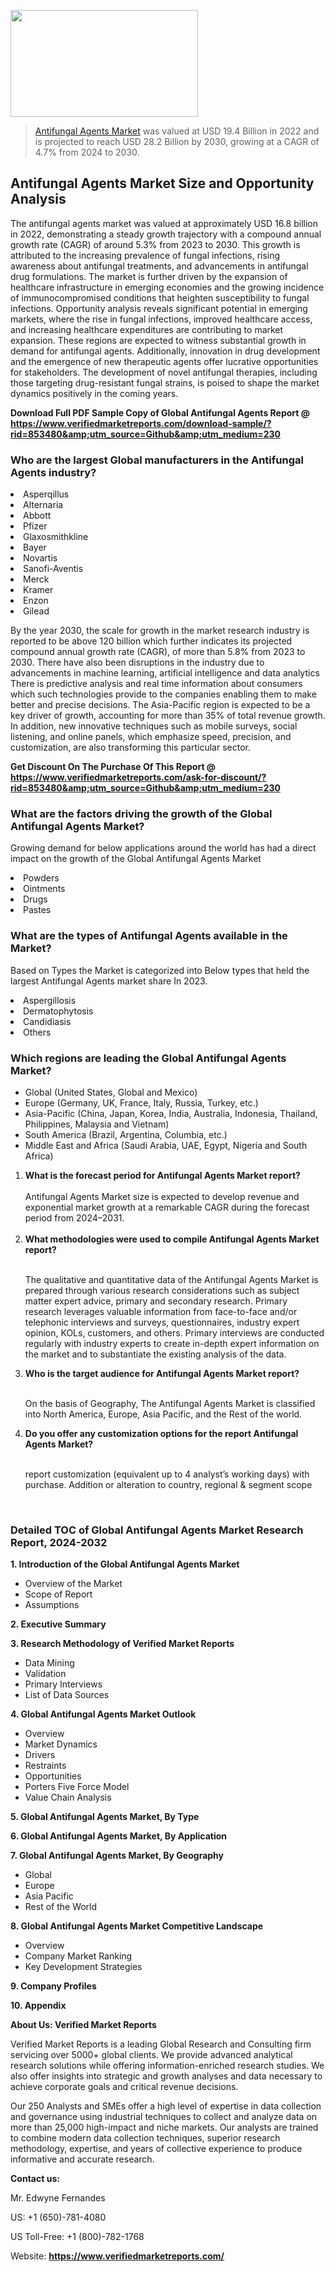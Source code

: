 <img src="https://ffe5etoiles.com/wp-content/uploads/2024/12/MST1-300x171.png" alt="" width="300" height="171" class="alignnone size-medium wp-image-20088" /><blockquote><p><p><a href="https://www.verifiedmarketreports.com/download-sample/?rid=853480&utm_source=Github&utm_medium=230" target="_blank">Antifungal Agents Market</a> was valued at USD 19.4 Billion in 2022 and is projected to reach USD 28.2 Billion by 2030, growing at a CAGR of 4.7% from 2024 to 2030.</p></blockquote><p><h2>Antifungal Agents Market Size and Opportunity Analysis</h2>The antifungal agents market was valued at approximately USD 16.8 billion in 2022, demonstrating a steady growth trajectory with a compound annual growth rate (CAGR) of around 5.3% from 2023 to 2030. This growth is attributed to the increasing prevalence of fungal infections, rising awareness about antifungal treatments, and advancements in antifungal drug formulations. The market is further driven by the expansion of healthcare infrastructure in emerging economies and the growing incidence of immunocompromised conditions that heighten susceptibility to fungal infections. Opportunity analysis reveals significant potential in emerging markets, where the rise in fungal infections, improved healthcare access, and increasing healthcare expenditures are contributing to market expansion. These regions are expected to witness substantial growth in demand for antifungal agents. Additionally, innovation in drug development and the emergence of new therapeutic agents offer lucrative opportunities for stakeholders. The development of novel antifungal therapies, including those targeting drug-resistant fungal strains, is poised to shape the market dynamics positively in the coming years.</p><p class=""><strong>Download Full PDF Sample Copy of Global Antifungal Agents Report @ <a href="https://www.verifiedmarketreports.com/download-sample/?rid=853480&amp;utm_source=Github&amp;utm_medium=230" target="_blank">https://www.verifiedmarketreports.com/download-sample/?rid=853480&amp;utm_source=Github&amp;utm_medium=230</a></strong></p><h3 id="" class="">Who are the largest Global manufacturers in the Antifungal Agents industry?</h3><p><li>Asperqillus</li><li> Alternaria</li><li> Abbott</li><li> Pfizer</li><li> Glaxosmithkline</li><li> Bayer</li><li> Novartis</li><li> Sanofi-Aventis</li><li> Merck</li><li> Kramer</li><li> Enzon</li><li> Gilead</li></p><div class=""><div class="" dir="" data-message-author-role="" data-message-id="" data-message-model-slug=""><div class=""><div class=""><div class=""><div class="" dir="" data-message-author-role="" data-message-id="" data-message-model-slug=""><div class=""><div class=""><p>By the year 2030, the scale for growth in the market research industry is reported to be above 120 billion which further indicates its projected compound annual growth rate (CAGR), of more than 5.8% from 2023 to 2030. There have also been disruptions in the industry due to advancements in machine learning, artificial intelligence and data analytics There is predictive analysis and real time information about consumers which such technologies provide to the companies enabling them to make better and precise decisions. The Asia-Pacific region is expected to be a key driver of growth, accounting for more than 35% of total revenue growth. In addition, new innovative techniques such as mobile surveys, social listening, and online panels, which emphasize speed, precision, and customization, are also transforming this particular sector.</p><p><strong>Get Discount On The Purchase Of This Report @&nbsp; <a href="https://www.verifiedmarketreports.com/ask-for-discount/?rid=853480&amp;utm_source=Github&amp;utm_medium=230" target="_blank">https://www.verifiedmarketreports.com/ask-for-discount/?rid=853480&amp;utm_source=Github&amp;utm_medium=230</a></strong></p></div></div></div></div></div></div></div></div><h3 id="" class="">What are the factors driving the growth of the Global Antifungal Agents Market?</h3><p id="" class="">Growing demand for below applications around the world has had a direct impact on the growth of the Global Antifungal Agents Market</p><p id="" class=""><li>Powders</li><li> Ointments</li><li> Drugs</li><li> Pastes</li></p><h3 id="" class="">What are the types of Antifungal Agents available in the Market?</h3><p id="" class="">Based on Types the Market is categorized into Below types that held the largest Antifungal Agents market share In 2023.</p><p id="" class=""><li>Aspergillosis</li><li> Dermatophytosis</li><li> Candidiasis</li><li> Others</li></p><h3 id="" class="">Which regions are leading the Global Antifungal Agents Market?</h3><ul><li>Global (United States, Global and Mexico)</li><li>Europe (Germany, UK, France, Italy, Russia, Turkey, etc.)</li><li>Asia-Pacific (China, Japan, Korea, India, Australia, Indonesia, Thailand, Philippines, Malaysia and Vietnam)</li><li>South America (Brazil, Argentina, Columbia, etc.)</li><li>Middle East and Africa (Saudi Arabia, UAE, Egypt, Nigeria and South Africa)</li></ul><p><ol><li><strong>What is the forecast period for Antifungal Agents Market report?<br /></strong><br /><span data-sheets-root="1" data-sheets-value="{&quot;1&quot;:2,&quot;2&quot;:&quot;XXXX size is expected to develop revenue and exponential market growth at a remarkable CAGR during the forecast period from 2024&ndash;2030.&quot;}" data-sheets-userformat="{&quot;2&quot;:12674,&quot;4&quot;:{&quot;1&quot;:2,&quot;2&quot;:16776960},&quot;10&quot;:2,&quot;11&quot;:0,&quot;15&quot;:&quot;Arial&quot;,&quot;16&quot;:12}">Antifungal Agents Market size is expected to develop revenue and exponential market growth at a remarkable CAGR during the forecast period from 2024&ndash;2031.</span><br /><br /></li><li><strong>What methodologies were used to compile Antifungal Agents Market report?<br /><br /></strong><p>The qualitative and quantitative data of the&nbsp;Antifungal Agents Market is prepared through various research considerations such as subject matter expert advice, primary and secondary research. Primary research leverages valuable information from face-to-face and/or telephonic interviews and surveys, questionnaires, industry expert opinion, KOLs, customers, and others. Primary interviews are conducted regularly with industry experts to create in-depth expert information on the market and to substantiate the existing analysis of the data.&nbsp;</p></li><li><strong>Who is the target audience for Antifungal Agents Market report?<br /><br /></strong><p>On the basis of Geography, The&nbsp;Antifungal Agents Market is classified into North America, Europe, Asia Pacific, and the Rest of the world.</p></li><li><strong>Do you offer any customization options for the report Antifungal Agents Market?<br /><br /></strong><p>report customization (equivalent up to 4 analyst&rsquo;s working days) with purchase. Addition or alteration to country, regional &amp; segment scope</p><p>&nbsp;</p></li></ol></p><h3 id="" class="">Detailed TOC of Global Antifungal Agents Market Research Report, 2024-2032</h3><p id="" class=""><strong>1. Introduction of the Global Antifungal Agents Market</strong></p><ul><li>Overview of the Market</li><li>Scope of Report</li><li>Assumptions</li></ul><p id="" class=""><strong>2. Executive Summary</strong></p><p id="" class=""><strong>3. Research Methodology of&nbsp;Verified Market Reports</strong></p><ul><li>Data Mining</li><li>Validation</li><li>Primary Interviews</li><li>List of Data Sources</li></ul><p id="" class=""><strong>4. Global Antifungal Agents Market Outlook</strong></p><ul><li>Overview</li><li>Market Dynamics</li><li>Drivers</li><li>Restraints</li><li>Opportunities</li><li>Porters Five Force Model</li><li>Value Chain Analysis</li></ul><p id="" class=""><strong>5. Global Antifungal Agents Market, By&nbsp;Type</strong></p><p id="" class=""><strong>6. Global Antifungal Agents Market, By Application</strong></p><p id="" class=""><strong>7. Global Antifungal Agents Market, By Geography</strong></p><ul><li>Global</li><li>Europe</li><li>Asia Pacific</li><li>Rest of the World</li></ul><p id="" class=""><strong>8. Global Antifungal Agents Market Competitive Landscape</strong></p><ul><li>Overview</li><li>Company Market Ranking</li><li>Key Development Strategies</li></ul><p id="" class=""><strong>9. Company Profiles</strong></p><p id="" class=""><strong>10. Appendix</strong></p><p id="" class=""><strong>About Us: Verified Market Reports</strong></p><p id="" class="">Verified Market Reports is a leading Global Research and Consulting firm servicing over 5000+ global clients. We provide advanced analytical research solutions while offering information-enriched research studies. We also offer insights into strategic and growth analyses and data necessary to achieve corporate goals and critical revenue decisions.</p><p id="" class="">Our 250 Analysts and SMEs offer a high level of expertise in data collection and governance using industrial techniques to collect and analyze data on more than 25,000 high-impact and niche markets. Our analysts are trained to combine modern data collection techniques, superior research methodology, expertise, and years of collective experience to produce informative and accurate research.</p><p id="" class=""><strong>Contact us:</strong></p><p id="" class="">Mr. Edwyne Fernandes</p><p id="" class="">US: +1 (650)-781-4080</p><p id="" class="">US Toll-Free: +1 (800)-782-1768</p><p id="" class="">Website: <a target="" data-test-app-aware-link=""><strong>https://www.verifiedmarketreports.com/</strong></a></p>
